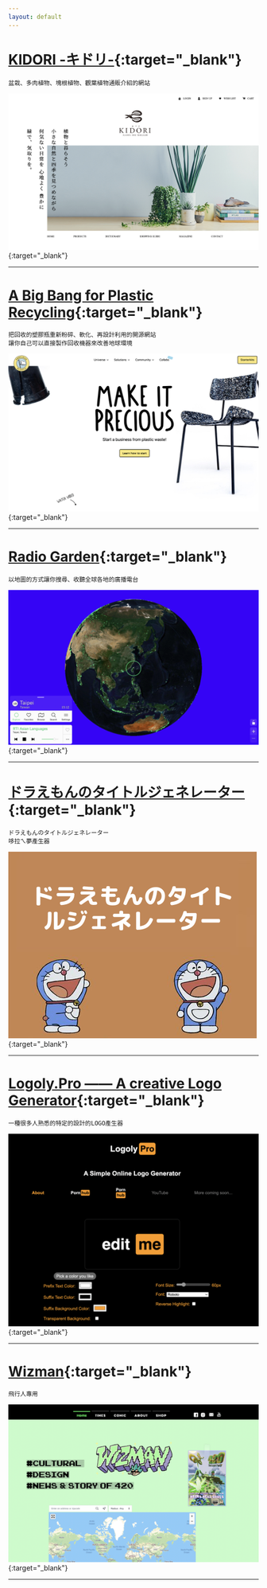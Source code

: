```yaml
---
layout: default
---
```


# [KIDORI -キドリ-](https://ki-do-ri.jp/){:target="_blank"}

```
盆栽、多肉植物、塊根植物、觀葉植物通販介紹的網站
```

[![KIDORI -キドリ-](/images/kidori-cover.png)](https://ki-do-ri.jp/){:target="_blank"}

---

# [A Big Bang for Plastic Recycling](https://preciousplastic.com/){:target="_blank"}

```
把回收的塑膠瓶重新粉碎、軟化、再設計利用的開源網站
讓你自己可以直接製作回收機器來改善地球環境
```

[![A Big Bang for Plastic Recycling](/images/preciousplastic-cover.png)](https://preciousplastic.com/){:target="_blank"}

---

# [Radio Garden](http://radio.garden/){:target="_blank"}

```
以地圖的方式讓你搜尋、收聽全球各地的廣播電台
```

[![Radio Garden](/images/radiogarden-cover.png)](http://radio.garden/){:target="_blank"}

---

# [ドラえもんのタイトルジェネレーター](https://dora-title-generator.herokuapp.com/ドラえもんのタイトルジェネレーター){:target="_blank"}

```
ドラえもんのタイトルジェネレーター
哆拉ㄟ夢產生器
```

[![ドラえもんのタイトルジェネレーター](/images/dora-title-generator-cover.png)](https://dora-title-generator.herokuapp.com/ドラえもんのタイトルジェネレーター){:target="_blank"}

---

# [Logoly.Pro —— A creative Logo Generator](https://www.logoly.pro/#/){:target="_blank"}

```
一種很多人熟悉的特定的設計的LOGO產生器
```

[![Logoly.Pro —— A creative Logo Generator](/images/logoly-cover.png)](https://www.logoly.pro/#/){:target="_blank"}

---

# [Wizman](https://www.wizman420.com/){:target="_blank"}

```
飛行人專用
```

[![Wizman](/images/wizman420-cover.png)](https://www.wizman420.com/){:target="_blank"}

---
